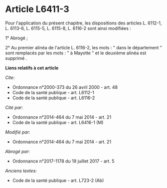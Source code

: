 # Article L6411-3

Pour l'application du présent chapitre, les dispositions des articles L. 6112-1, L. 6113-6, L. 6115-5, L. 6115-8, L. 6116-2
sont ainsi modifiées : 

1° Abrogé ; 

2° Au premier alinéa de l'article L. 6116-2, les mots : " dans le département  "  sont remplacés par les mots : " à Mayotte "
et le deuxième alinéa est supprimé .

**Liens relatifs à cet article**

_Cite_:

  - Ordonnance n°2000-373 du 26 avril 2000 - art. 48
  - Code de la santé publique - art. L6112-1
  - Code de la santé publique - art. L6116-2

_Cité par_:

  - Ordonnance n°2014-464 du 7 mai 2014 - art. 21
  - Code de la santé publique - art. L6416-1 (M)

_Modifié par_:

  - Ordonnance n°2014-464 du 7 mai 2014 - art. 21

_Abrogé par_:

  - Ordonnance n°2017-1178 du 19 juillet 2017 - art. 5

_Anciens textes_:

  - Code de la santé publique - art. L723-2 (Ab)
